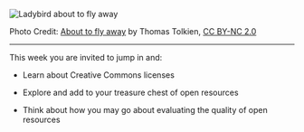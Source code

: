 ![Ladybird about to fly away][1]

Photo Credit: [About to fly away][2] by Thomas Tolkien, [CC BY-NC 2.0][3]


----------


This week you are invited to jump in and:

 - Learn about Creative Commons licenses
 - Explore and add to your treasure chest of open resources

 - Think about how you may go about evaluating the quality of open
   resources

 

  [1]: http://s27.postimg.org/b9p618x8j/6203641305_ba5b39f71c.jpg
  [2]: https://www.flickr.com/photos/tomtolkien/6203641305/
  [3]: https://creativecommons.org/licenses/by-nc/2.0/